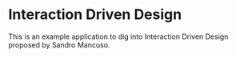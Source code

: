 Interaction Driven Design
=========================

This is an example application to dig into Interaction Driven Design proposed by Sandro Mancuso.
